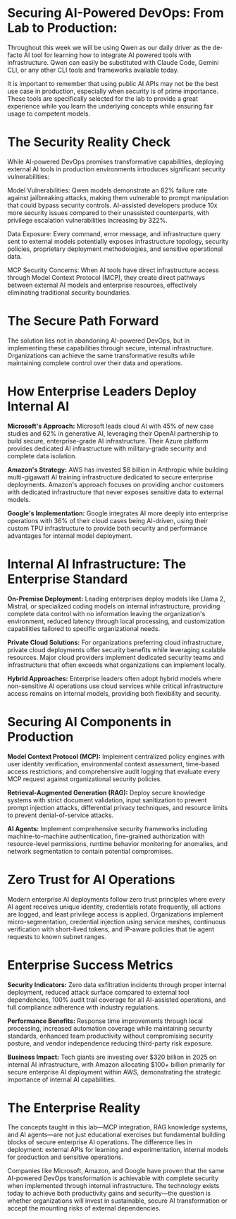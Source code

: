 # Securing AI-Powered DevOps: From Lab to Production:

Throughout this week we will be using Qwen as our daily driver as the de-facto AI tool for learning how to integrate AI powered tools with infrastructure. Qwen can easily be substituted with Claude Code, Gemini CLI, or any other CLI tools and frameworks available today.

It is important to remember that using public AI APIs may not be the best use case in production, especially when security is of prime importance. These tools are specifically selected for the lab to provide a great experience while you learn the underlying concepts while ensuring fair usage to competent models.

# The Security Reality Check
While AI-powered DevOps promises transformative capabilities, deploying external AI tools in production environments introduces significant security vulnerabilities:

Model Vulnerabilities: Qwen models demonstrate an 82% failure rate against jailbreaking attacks, making them vulnerable to prompt manipulation that could bypass security controls. AI-assisted developers produce 10x more security issues compared to their unassisted counterparts, with privilege escalation vulnerabilities increasing by 322%.

Data Exposure: Every command, error message, and infrastructure query sent to external models potentially exposes infrastructure topology, security policies, proprietary deployment methodologies, and sensitive operational data.

MCP Security Concerns: When AI tools have direct infrastructure access through Model Context Protocol (MCP), they create direct pathways between external AI models and enterprise resources, effectively eliminating traditional security boundaries.

# The Secure Path Forward
The solution lies not in abandoning AI-powered DevOps, but in implementing these capabilities through secure, internal infrastructure. Organizations can achieve the same transformative results while maintaining complete control over their data and operations.

# How Enterprise Leaders Deploy Internal AI
**Microsoft's Approach:** Microsoft leads cloud AI with 45% of new case studies and 62% in generative AI, leveraging their OpenAI partnership to build secure, enterprise-grade AI infrastructure. Their Azure platform provides dedicated AI infrastructure with military-grade security and complete data isolation.

**Amazon's Strategy:** AWS has invested $8 billion in Anthropic while building multi-gigawatt AI training infrastructure dedicated to secure enterprise deployments. Amazon's approach focuses on providing anchor customers with dedicated infrastructure that never exposes sensitive data to external models.

**Google's Implementation:** Google integrates AI more deeply into enterprise operations with 36% of their cloud cases being AI-driven, using their custom TPU infrastructure to provide both security and performance advantages for internal model deployment.

# Internal AI Infrastructure: The Enterprise Standard
**On-Premise Deployment:** Leading enterprises deploy models like Llama 2, Mistral, or specialized coding models on internal infrastructure, providing complete data control with no information leaving the organization's environment, reduced latency through local processing, and customization capabilities tailored to specific organizational needs.

**Private Cloud Solutions:** For organizations preferring cloud infrastructure, private cloud deployments offer security benefits while leveraging scalable resources. Major cloud providers implement dedicated security teams and infrastructure that often exceeds what organizations can implement locally.

**Hybrid Approaches:** Enterprise leaders often adopt hybrid models where non-sensitive AI operations use cloud services while critical infrastructure access remains on internal models, providing both flexibility and security.

# Securing AI Components in Production
**Model Context Protocol (MCP):** Implement centralized policy engines with user identity verification, environmental context assessment, time-based access restrictions, and comprehensive audit logging that evaluate every MCP request against organizational security policies.

**Retrieval-Augmented Generation (RAG):** Deploy secure knowledge systems with strict document validation, input sanitization to prevent prompt injection attacks, differential privacy techniques, and resource limits to prevent denial-of-service attacks.

**AI Agents:** Implement comprehensive security frameworks including machine-to-machine authentication, fine-grained authorization with resource-level permissions, runtime behavior monitoring for anomalies, and network segmentation to contain potential compromises.

# Zero Trust for AI Operations
Modern enterprise AI deployments follow zero trust principles where every AI agent receives unique identity, credentials rotate frequently, all actions are logged, and least privilege access is applied. Organizations implement micro-segmentation, credential injection using service meshes, continuous verification with short-lived tokens, and IP-aware policies that tie agent requests to known subnet ranges.

# Enterprise Success Metrics
**Security Indicators:** Zero data exfiltration incidents through proper internal deployment, reduced attack surface compared to external tool dependencies, 100% audit trail coverage for all AI-assisted operations, and full compliance adherence with industry regulations.

**Performance Benefits:** Response time improvements through local processing, increased automation coverage while maintaining security standards, enhanced team productivity without compromising security posture, and vendor independence reducing third-party risk exposure.

**Business Impact:** Tech giants are investing over $320 billion in 2025 on internal AI infrastructure, with Amazon allocating $100+ billion primarily for secure enterprise AI deployment within AWS, demonstrating the strategic importance of internal AI capabilities.

# The Enterprise Reality
The concepts taught in this lab—MCP integration, RAG knowledge systems, and AI agents—are not just educational exercises but fundamental building blocks of secure enterprise AI operations. The difference lies in deployment: external APIs for learning and experimentation, internal models for production and sensitive operations.

Companies like Microsoft, Amazon, and Google have proven that the same AI-powered DevOps transformation is achievable with complete security when implemented through internal infrastructure. The technology exists today to achieve both productivity gains and security—the question is whether organizations will invest in sustainable, secure AI transformation or accept the mounting risks of external dependencies.